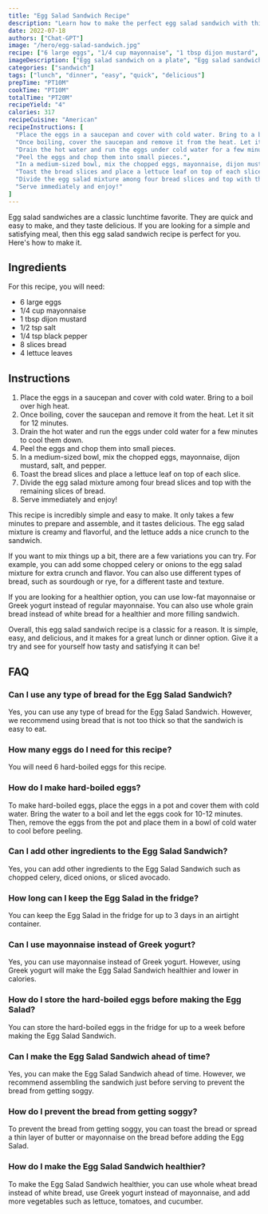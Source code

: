 ```yaml
---
title: "Egg Salad Sandwich Recipe"
description: "Learn how to make the perfect egg salad sandwich with this easy and delicious recipe. Made with fresh ingredients, this sandwich is perfect for a quick and easy lunch or dinner."
date: 2022-07-18
authors: ["Chat-GPT"]
image: "/hero/egg-salad-sandwich.jpg"
recipe: ["6 large eggs", "1/4 cup mayonnaise", "1 tbsp dijon mustard", "1/2 tsp salt", "1/4 tsp black pepper", "8 slices bread", "4 lettuce leaves"]
imageDescription: ["Egg salad sandwich on a plate", "Egg salad sandwich with lettuce", "Egg salad sandwich with bread", "Egg salad sandwich with mayonnaise"]
categories: ["sandwich"]
tags: ["lunch", "dinner", "easy", "quick", "delicious"]
prepTime: "PT10M"
cookTime: "PT10M"
totalTime: "PT20M"
recipeYield: "4"
calories: 317
recipeCuisine: "American"
recipeInstructions: [
  "Place the eggs in a saucepan and cover with cold water. Bring to a boil over high heat.",
  "Once boiling, cover the saucepan and remove it from the heat. Let it sit for 12 minutes.",
  "Drain the hot water and run the eggs under cold water for a few minutes to cool them down.",
  "Peel the eggs and chop them into small pieces.",
  "In a medium-sized bowl, mix the chopped eggs, mayonnaise, dijon mustard, salt, and pepper.",
  "Toast the bread slices and place a lettuce leaf on top of each slice.",
  "Divide the egg salad mixture among four bread slices and top with the remaining slices of bread.",
  "Serve immediately and enjoy!"
]
---
```


Egg salad sandwiches are a classic lunchtime favorite. They are quick and easy to make, and they taste delicious. If you are looking for a simple and satisfying meal, then this egg salad sandwich recipe is perfect for you. Here's how to make it.

## Ingredients

For this recipe, you will need:

- 6 large eggs
- 1/4 cup mayonnaise
- 1 tbsp dijon mustard
- 1/2 tsp salt
- 1/4 tsp black pepper
- 8 slices bread
- 4 lettuce leaves

## Instructions

1. Place the eggs in a saucepan and cover with cold water. Bring to a boil over high heat.
2. Once boiling, cover the saucepan and remove it from the heat. Let it sit for 12 minutes.
3. Drain the hot water and run the eggs under cold water for a few minutes to cool them down.
4. Peel the eggs and chop them into small pieces.
5. In a medium-sized bowl, mix the chopped eggs, mayonnaise, dijon mustard, salt, and pepper.
6. Toast the bread slices and place a lettuce leaf on top of each slice.
7. Divide the egg salad mixture among four bread slices and top with the remaining slices of bread.
8. Serve immediately and enjoy!

This recipe is incredibly simple and easy to make. It only takes a few minutes to prepare and assemble, and it tastes delicious. The egg salad mixture is creamy and flavorful, and the lettuce adds a nice crunch to the sandwich.

If you want to mix things up a bit, there are a few variations you can try. For example, you can add some chopped celery or onions to the egg salad mixture for extra crunch and flavor. You can also use different types of bread, such as sourdough or rye, for a different taste and texture.

If you are looking for a healthier option, you can use low-fat mayonnaise or Greek yogurt instead of regular mayonnaise. You can also use whole grain bread instead of white bread for a healthier and more filling sandwich.

Overall, this egg salad sandwich recipe is a classic for a reason. It is simple, easy, and delicious, and it makes for a great lunch or dinner option. Give it a try and see for yourself how tasty and satisfying it can be!

## FAQ

### Can I use any type of bread for the Egg Salad Sandwich?

Yes, you can use any type of bread for the Egg Salad Sandwich. However, we recommend using bread that is not too thick so that the sandwich is easy to eat.

### How many eggs do I need for this recipe?

You will need 6 hard-boiled eggs for this recipe.

### How do I make hard-boiled eggs?

To make hard-boiled eggs, place the eggs in a pot and cover them with cold water. Bring the water to a boil and let the eggs cook for 10-12 minutes. Then, remove the eggs from the pot and place them in a bowl of cold water to cool before peeling.

### Can I add other ingredients to the Egg Salad Sandwich?

Yes, you can add other ingredients to the Egg Salad Sandwich such as chopped celery, diced onions, or sliced avocado.

### How long can I keep the Egg Salad in the fridge?

You can keep the Egg Salad in the fridge for up to 3 days in an airtight container.

### Can I use mayonnaise instead of Greek yogurt?

Yes, you can use mayonnaise instead of Greek yogurt. However, using Greek yogurt will make the Egg Salad Sandwich healthier and lower in calories.

### How do I store the hard-boiled eggs before making the Egg Salad?

You can store the hard-boiled eggs in the fridge for up to a week before making the Egg Salad Sandwich.

### Can I make the Egg Salad Sandwich ahead of time?

Yes, you can make the Egg Salad Sandwich ahead of time. However, we recommend assembling the sandwich just before serving to prevent the bread from getting soggy.

### How do I prevent the bread from getting soggy?

To prevent the bread from getting soggy, you can toast the bread or spread a thin layer of butter or mayonnaise on the bread before adding the Egg Salad.

### How do I make the Egg Salad Sandwich healthier?

To make the Egg Salad Sandwich healthier, you can use whole wheat bread instead of white bread, use Greek yogurt instead of mayonnaise, and add more vegetables such as lettuce, tomatoes, and cucumber.